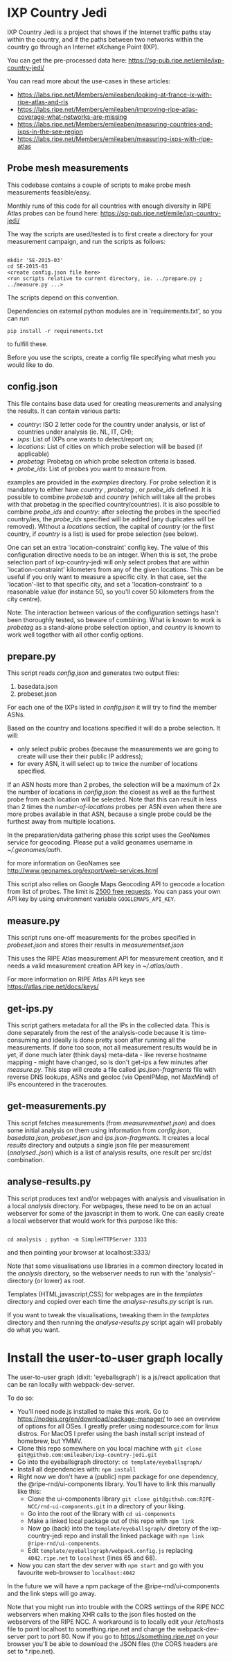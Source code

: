 
# IXP Country Jedi

IXP Country Jedi is a project that shows if the Internet traffic paths stay within the country, and if the paths between two networks within the country go through an Internet eXchange Point (IXP). 

You can get the pre-processed data here: https://sg-pub.ripe.net/emile/ixp-country-jedi/

You can read more about the use-cases in these articles:
* https://labs.ripe.net/Members/emileaben/looking-at-france-ix-with-ripe-atlas-and-ris
* https://labs.ripe.net/Members/emileaben/improving-ripe-atlas-coverage-what-networks-are-missing
* https://labs.ripe.net/Members/emileaben/measuring-countries-and-ixps-in-the-see-region
* https://labs.ripe.net/Members/emileaben/measuring-ixps-with-ripe-atlas 

## Probe mesh measurements

This codebase contains a couple of scripts to make probe mesh measurements feasible/easy.

Monthly runs of this code for all countries with enough diversity in RIPE Atlas probes can be found here: https://sg-pub.ripe.net/emile/ixp-country-jedi/

The way the scripts are used/tested is to first create a directory for
your measurement campaign, and run the scripts as follows:

```shell

mkdir 'SE-2015-03'
cd SE-2015-03 
<create config.json file here>
<run scripts relative to current directory, ie. ../prepare.py ; 
../measure.py ...>

```

The scripts depend on this convention.

Dependencies on external python modules are in 'requirements.txt',
so you can run

```shell
pip install -r requirements.txt
```

to fulfill these.

Before you use the scripts, create a config file specifying what
mesh you would like to do.

## config.json

This file contains base data used for creating measurements and
analysing the results.  It can contain various parts:

* *country*:   ISO 2 letter code for the country under analysis, or list of countries under analysis (ie. NL, IT, CH);
* *ixps*: List of IXPs one wants to detect/report on;
* *locations*: List of cities on which probe selection will be based (if applicable)
* *probetag*: Probetag on which probe selection criteria is based.
* *probe_ids*: List of probes you want to measure from.

examples are provided in the _examples_ directory. For probe selection it is mandatory to either have _country_ , _probetag_ , or _probe_ids_
defined. It is possible to combine _probetab_ and _country_ (which will take
all the probes with that probetag in the specified country/countries).
It is also possible to combine _probe_ids_ and _country_: after selecting the probes
in the specified country/ies, the _probe_ids_ specified will be added (any duplicates
will be removed).
Without a *locations* section, the capital of *country* (or the first country, if *country*
is a list) is used for probe selection (see below).

One can set an extra 'location-constraint' config key. The value of this
configuration directive needs to be an integer. When this is set, the probe
selection part of ixp-country-jedi will only select probes that are within
'location-constraint' kilometers from any of the given locations.
This can be useful if you only want to measure a specific city.  In that case,
set the 'location'-list to that specific city, and set a 'location-constraint'
to a reasonable value (for instance 50, so you'll cover 50 kilometers from the
city centre).

Note: The interaction between various of the configuration settings hasn't been
thoroughly tested, so beware of combining. What is known to work is _probetag_
as a stand-alone probe selection option, and _country_ is known to work well
together with all other config options.

## prepare.py

This script reads _config.json_ and generates two output files:
1. basedata.json
2. probeset.json

For each one of the IXPs listed in _config.json_ it will try to find the
member ASNs.

Based on the country and locations specified it will do a probe
selection.  It will:

- only select public probes (because the measurements we are going to create 
will use their their public IP address);
- for every ASN, it will select up to twice the number of locations specified.

If an ASN hosts more than 2 probes, the selection will be a maximum of 2x
the number of locations in _config.json_: the closest as well as the
furthest probe from each location will be selected.  Note that this
can result in less than 2 times the _number-of-locations_ probes per
ASN even when there are more probes available in that ASN, because
a single probe could be the furthest away from multiple locations.

In the preparation/data gathering phase this script uses the GeoNames
service for geocoding.  Please put a valid geonames username in
_~/.geonames/auth_.

for more information on GeoNames see http://www.geonames.org/export/web-services.html

This script also relies on Google Maps Geocoding API to geocode a location from list of probes. The limit is
[2500 free requests](https://developers.google.com/maps/documentation/geocoding/usage-limits). You can pass your own
API key by using environment variable `GOOGLEMAPS_API_KEY`.

## measure.py

This script runs one-off measurements for the probes specified in
_probeset.json_ and stores their results in _measurementset.json_

This uses the RIPE Atlas measurement API for measurement creation,
and it needs a valid measurement creation API key in _~/.atlas/auth_
. 

For more information on RIPE Atlas API keys see https://atlas.ripe.net/docs/keys/

## get-ips.py

This script gathers metadata for all the IPs in the collected data.
This is done separately from the rest of the analysis-code because it
is time-consuming and ideally is done pretty soon after running all the
measurements. If done too soon, not all measurement results would be in
yet, if done much later (think days) meta-data - like reverse hostname
mapping - might have changed, so  is don't get-ips a few
minutes after _measure.py_. This step will create a file called _ips.json-fragments_
file with reverse DNS lookups, ASNs and geoloc (via OpenIPMap, not
MaxMind) of IPs encountered in the traceroutes.

## get-measurements.py

This script fetches measurements (from _measurementset.json_) and
does some initial analysis on them using information from _config.json_,
_basedata.json_, _probeset.json_ and _ips.json-fragments_.  It creates a
local _results_ directory and outputs a single json file per
measurement (_analysed.<msmid>.json_) which is a list of analysis
results, one result per src/dst combination.

## analyse-results.py

This script produces text and/or webpages with analysis and visualisation in a
local _analysis_ directory. For webpages, these need to be on an actual
webserver for some of the javascript in them to work. One can easily create a
local webserver that would work for this purpose like this: 

```shell

cd analysis ; python -m SimpleHTTPServer 3333

```

and then pointing your browser at localhost:3333/<viz-name> 

Note that some visualisations use libraries in a common directory located
in the _analysis_ directory, so the webserver needs to run with the
'analysis'-directory (or lower) as root.

Templates (HTML,javascript,CSS) for webpages are in the _templates_
directory and copied over each time the _analyse-results.py_ script
is run.

If you want to tweak the visualisations, tweaking them in the
_templates_ directory and then running the _analyse-results.py_ script
again will probably do what you want.

# Install the user-to-user graph locally

The user-to-user graph (dixit: 'eyeballsgraph') is a js/react application that can be ran locally with webpack-dev-server.

To do so:

- You'll need node.js installed to make this work. Go to https://nodejs.org/en/download/package-manager/ to see an overview of options for all OSes. I greatly prefer using nodesource.com for linux distros. For MacOS I prefer using the bash install script instead of homebrew, but YMMV.
- Clone this repo somewhere on you local machine with `git clone git@github.com:emileaben/ixp-country-jedi.git`
- Go into the eyeballsgraph directory: `cd template/eyeballsgraph/`
- Install all dependencies with: `npm install`
- Right now we don't have a (public) npm package for one dependency, the @ripe-rnd/ui-components library. You'll have to link this manually like this:
  - Clone the ui-components library `git clone git@github.com:RIPE-NCC/rnd-ui-components.git` in a directory of your liking.
  - Go into the root of the library with `cd ui-components`
  - Make a linked local package out of this repo with `npm link`
  - Now go (back) into the `template/eyeballsgraph/` diretory of the ixp-country-jedi repo and install the linked package with `npm link @ripe-rnd/ui-components`.
  - Edit `template/eyeballsgraph/webpack.config.js` replacing `4042.ripe.net` to `localhost` (lines 65 and 68).
- Now you can start the dev server with `npm start` and go with you favourite web-browser to `localhost:4042`

In the future we will have a npm package of the @ripe-rnd/ui-components and the link steps will go away.

Note that you might run into trouble with the CORS settings of the RIPE NCC webservers when making XHR calls to the json files hosted on the webservers of the RIPE NCC. A workaround is to locally edit your /etc/hosts file to point localhost to something.ripe.net and change the webpack-dev-server port to port 80. Now if you go to https://something.ripe.net on your browser you'll be able to download the JSON files (the CORS headers are set to *.ripe.net).

